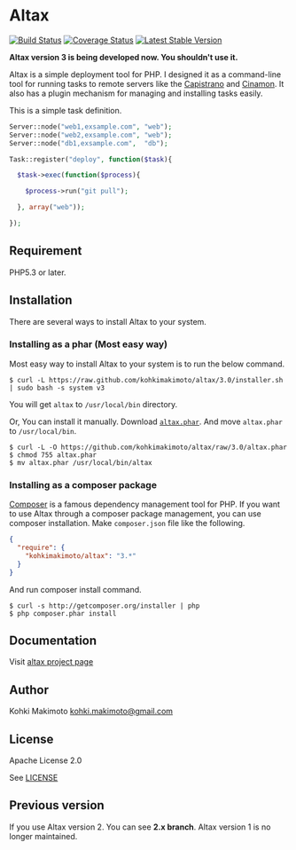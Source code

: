 # Altax

[![Build Status](https://travis-ci.org/kohkimakimoto/altax.png?branch=master)](https://travis-ci.org/kohkimakimoto/altax)
[![Coverage Status](https://coveralls.io/repos/kohkimakimoto/altax/badge.png?branch=master)](https://coveralls.io/r/kohkimakimoto/altax?branch=master)
[![Latest Stable Version](https://poser.pugx.org/kohkimakimoto/altax/v/stable.png)](https://packagist.org/packages/kohkimakimoto/altax)

**Altax version 3 is being developed now. You shouldn't use it.**

Altax is a simple deployment tool for PHP.
I designed it as a command-line tool for running tasks to remote servers 
like the [Capistrano](https://github.com/capistrano/capistrano) and [Cinamon](https://github.com/kentaro/cinnamon).
It also has a plugin mechanism for managing and installing tasks easily. 

This is a simple task definition.

```php
Server::node("web1,exsample.com", "web");
Server::node("web2,exsample.com", "web");
Server::node("db1,exsample.com",  "db");

Task::register("deploy", function($task){

  $task->exec(function($process){

    $process->run("git pull");

  }, array("web"));

});
```

## Requirement

PHP5.3 or later.

## Installation

There are several ways to install Altax to your system.

### Installing as a phar (Most easy way)

Most easy way to install Altax to your system is to run the below command.

    $ curl -L https://raw.github.com/kohkimakimoto/altax/3.0/installer.sh | sudo bash -s system v3

You will get `altax` to `/usr/local/bin` directory.

Or, You can install it manually. Download [`altax.phar`](https://github.com/kohkimakimoto/altax/raw/master/altax.phar).
And move `altax.phar` to `/usr/local/bin`.

    $ curl -L -O https://github.com/kohkimakimoto/altax/raw/3.0/altax.phar
    $ chmod 755 altax.phar
    $ mv altax.phar /usr/local/bin/altax

### Installing as a composer package

[Composer](http://getcomposer.org/) is a famous dependency management tool for PHP. 
If you want to use Altax through a composer package management, 
you can use composer installation. 
Make `composer.json` file like the following.

```json
{
  "require": {
    "kohkimakimoto/altax": "3.*"
  }
}
```
And run composer install command.

```
$ curl -s http://getcomposer.org/installer | php
$ php composer.phar install
```

## Documentation

Visit [altax project page](http://kohkimakimoto.github.io/altax/)

## Author 

Kohki Makimoto <kohki.makimoto@gmail.com>

## License

Apache License 2.0

See [LICENSE](./LICENSE)

## Previous version 

If you use Altax version 2. You can see **2.x branch**.
Altax version 1 is no longer maintained.

